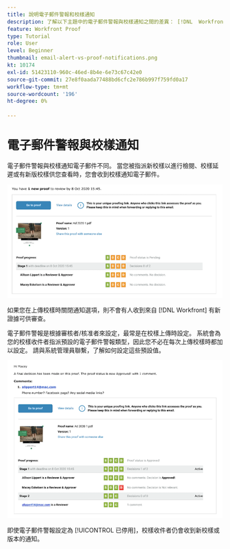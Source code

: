 ```yaml
---
title: 說明電子郵件警報和校樣通知
description: 了解以下主題中的電子郵件警報與校樣通知之間的差異： [!DNL  Workfront].
feature: Workfront Proof
type: Tutorial
role: User
level: Beginner
thumbnail: email-alert-vs-proof-notifications.png
kt: 10174
exl-id: 51423110-960c-46ed-8b4e-6e73c67c42e0
source-git-commit: 27e8f0aada77488bd6cfc2e786b997f759fd0a17
workflow-type: tm+mt
source-wordcount: '196'
ht-degree: 0%

---
```


# 電子郵件警報與校樣通知

電子郵件警報與校樣通知電子郵件不同。 當您被指派新校樣以進行檢閱、校樣延遲或有新版校樣供您查看時，您會收到校樣通知電子郵件。

![校樣通知電子郵件的影像，指出有要檢閱的新校樣。](assets/email-alert-1.png)

如果您在上傳校樣時關閉通知選項，則不會有人收到來自 [!DNL Workfront] 有新證據可供審查。

電子郵件警報是根據審核者/核准者來設定，最常是在校樣上傳時設定。 系統會為您的校樣收件者指派預設的電子郵件警報類型，因此您不必在每次上傳校樣時都加以設定。 請與系統管理員聯繫，了解如何設定這些預設值。

![電子郵件警報的影像，指出已對校樣做出決定，且有要檢閱的留言。](assets/email-alert-2.png)

即使電子郵件警報設定為 [!UICONTROL 已停用]，校樣收件者仍會收到新校樣或版本的通知。

<!--
# Learn more
* New proof email
* Late proof email
-->
